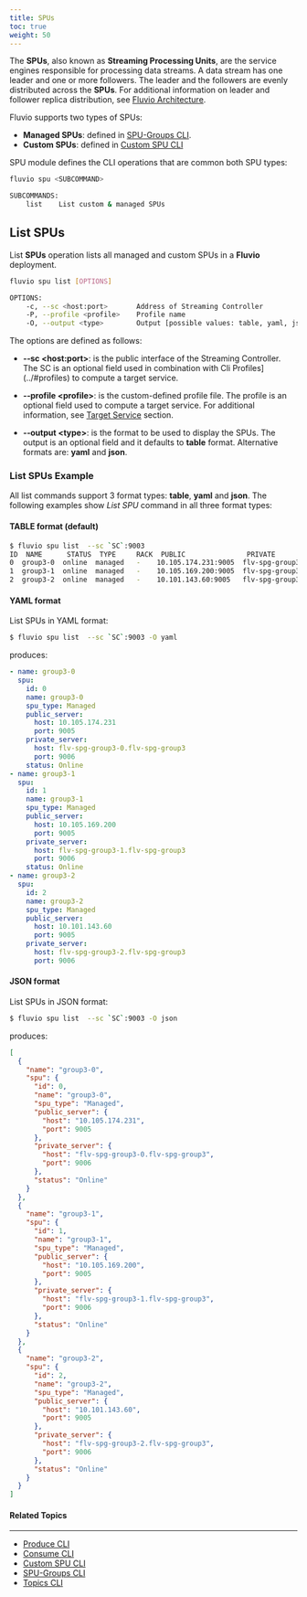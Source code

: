 ```yaml
---
title: SPUs
toc: true
weight: 50
---
```


The **SPUs**, also known as **Streaming Processing Units**, are the service engines responsible for processing data streams. A data stream has one leader and one or more followers. The leader and the followers are evenly distributed across the **SPUs**. For additional information on leader and follower replica distribution, see [Fluvio Architecture](/docs/architecture).

Fluvio supports two types of SPUs:

* **Managed SPUs**: defined in [SPU-Groups CLI](../spu-groups).
* **Custom SPUs**: defined in [Custom SPU CLI](../custom-spus)

SPU module defines the CLI operations that are common both SPU types: 

```bash
fluvio spu <SUBCOMMAND>

SUBCOMMANDS:
    list    List custom & managed SPUs
```


## List SPUs

List **SPUs** operation lists all managed and custom SPUs in a **Fluvio** deployment. 

```bash
fluvio spu list [OPTIONS]

OPTIONS:
    -c, --sc <host:port>       Address of Streaming Controller
    -P, --profile <profile>    Profile name
    -O, --output <type>        Output [possible values: table, yaml, json]
```

The options are defined as follows:

* **&dash;&dash;sc &lt;host:port&gt;**:
is the public interface of the Streaming Controller. The SC is an optional field used in combination with Cli Profiles](../#profiles) to compute a target service.

* **&dash;&dash;profile &lt;profile&gt;**:
is the custom-defined profile file. The profile is an optional field used to compute a target service. For additional information, see [Target Service](..#target-service) section.

* **&dash;&dash;output &lt;type&gt;**:
is the format to be used to display the SPUs. The output is an optional field and it defaults to **table** format. Alternative formats are: **yaml** and **json**.

### List SPUs Example

All list commands support 3 format types: **table**, **yaml** and **json**. The following examples show _List SPU_ command in all three format types:

#### TABLE format (default)

```bash
$ fluvio spu list  --sc `SC`:9003
ID  NAME      STATUS  TYPE     RACK  PUBLIC               PRIVATE 
0  group3-0  online  managed   -    10.105.174.231:9005  flv-spg-group3-0.flv-spg-group3:9006 
1  group3-1  online  managed   -    10.105.169.200:9005  flv-spg-group3-1.flv-spg-group3:9006 
2  group3-2  online  managed   -    10.101.143.60:9005   flv-spg-group3-2.flv-spg-group3:9006 
```

#### YAML format

List SPUs in YAML format:

```bash
$ fluvio spu list  --sc `SC`:9003 -O yaml
```

produces:

```yaml
- name: group3-0
  spu:
    id: 0
    name: group3-0
    spu_type: Managed
    public_server:
      host: 10.105.174.231
      port: 9005
    private_server:
      host: flv-spg-group3-0.flv-spg-group3
      port: 9006
    status: Online
- name: group3-1
  spu:
    id: 1
    name: group3-1
    spu_type: Managed
    public_server:
      host: 10.105.169.200
      port: 9005
    private_server:
      host: flv-spg-group3-1.flv-spg-group3
      port: 9006
    status: Online
- name: group3-2
  spu:
    id: 2
    name: group3-2
    spu_type: Managed
    public_server:
      host: 10.101.143.60
      port: 9005
    private_server:
      host: flv-spg-group3-2.flv-spg-group3
      port: 9006
```


#### JSON format

List SPUs in JSON format:

```bash
$ fluvio spu list  --sc `SC`:9003 -O json
```

produces:

```json
[
  {
    "name": "group3-0",
    "spu": {
      "id": 0,
      "name": "group3-0",
      "spu_type": "Managed",
      "public_server": {
        "host": "10.105.174.231",
        "port": 9005
      },
      "private_server": {
        "host": "flv-spg-group3-0.flv-spg-group3",
        "port": 9006
      },
      "status": "Online"
    }
  },
  {
    "name": "group3-1",
    "spu": {
      "id": 1,
      "name": "group3-1",
      "spu_type": "Managed",
      "public_server": {
        "host": "10.105.169.200",
        "port": 9005
      },
      "private_server": {
        "host": "flv-spg-group3-1.flv-spg-group3",
        "port": 9006
      },
      "status": "Online"
    }
  },
  {
    "name": "group3-2",
    "spu": {
      "id": 2,
      "name": "group3-2",
      "spu_type": "Managed",
      "public_server": {
        "host": "10.101.143.60",
        "port": 9005
      },
      "private_server": {
        "host": "flv-spg-group3-2.flv-spg-group3",
        "port": 9006
      },
      "status": "Online"
    }
  }
]
```


#### Related Topics
-------------------
* [Produce CLI](../produce/)
* [Consume CLI](../consume/)
* [Custom SPU CLI](../custom-spus/)
* [SPU-Groups CLI](../spu-groups/)
* [Topics CLI](../topics/)
